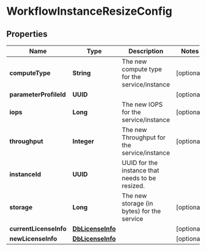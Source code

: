 

# WorkflowInstanceResizeConfig


## Properties

Name | Type | Description | Notes
------------ | ------------- | ------------- | -------------
**computeType** | **String** | The new compute type for the service/instance |  [optional]
**parameterProfileId** | **UUID** |  |  [optional]
**iops** | **Long** | The new IOPS for the service/instance |  [optional]
**throughput** | **Integer** | The new Throughput for the service/instance |  [optional]
**instanceId** | **UUID** | UUID for the instance that needs to be resized. | 
**storage** | **Long** | The new storage (in bytes) for the service |  [optional]
**currentLicenseInfo** | [**DbLicenseInfo**](DbLicenseInfo.md) |  |  [optional]
**newLicenseInfo** | [**DbLicenseInfo**](DbLicenseInfo.md) |  |  [optional]



